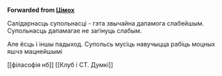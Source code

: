 **Forwarded from [Цімох](https://t.me/Tusajas)**

Салідарнасць супольнасці - гэта звычайна дапамога слабейшым. Супольнасць дапамагае не загінуць слабым.

Але ёсць і іншы падыход. Супольсь мусіць навучыцца рабіць моцных яшчэ мацнейшымі

[[філасофія нб]]
[[Клуб і СТ. Думкі]]
